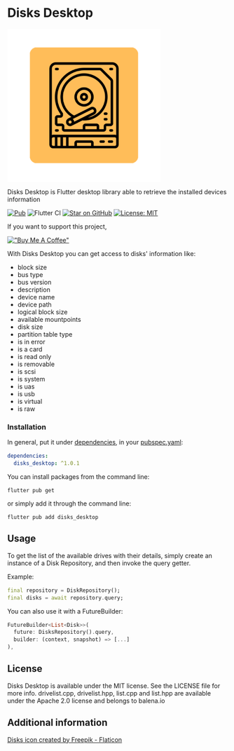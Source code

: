 # Disks Desktop

<img align="center" src="https://raw.githubusercontent.com/AngeloAvv/disks/master/assets/disks_logo.png" width="350" alt="Disks logo" border="0">

Disks Desktop is Flutter desktop library able to retrieve the installed devices information

[![Pub](https://img.shields.io/pub/v/disks.svg)](https://pub.dev/packages/disks)
![Flutter CI](https://github.com/AngeloAvv/disks/workflows/Flutter%20CI/badge.svg)
[![Star on GitHub](https://img.shields.io/github/stars/AngeloAvv/disks.svg?style=flat&logo=github&colorB=deeppink&label=stars)](https://github.com/AngeloAvv/disks)
[![License: MIT](https://img.shields.io/badge/license-MIT-purple.svg)](https://opensource.org/licenses/MIT)

If you want to support this project,

[!["Buy Me A Coffee"](https://www.buymeacoffee.com/assets/img/custom_images/orange_img.png)](https://www.buymeacoffee.com/angeloavv)


With Disks Desktop  you can get access to disks' information like:
* block size
* bus type
* bus version
* description
* device name
* device path
* logical block size
* available mountpoints
* disk size
* partition table type
* is in error
* is a card
* is read only
* is removable
* is scsi
* is system
* is uas
* is usb
* is virtual
* is raw

### Installation

In general, put it under
[dependencies](https://dart.dev/tools/pub/dependencies),
in your [pubspec.yaml](https://dart.dev/tools/pub/pubspec):

```yaml
dependencies:
  disks_desktop: ^1.0.1
```

You can install packages from the command line:

```terminal
flutter pub get
```

or simply add it through the command line:

```terminal
flutter pub add disks_desktop
```

## Usage

To get the list of the available drives with their details, simply create an instance of a Disk Repository, and then invoke the query getter.

Example:
```dart
final repository = DiskRepository();
final disks = await repository.query;
```

You can also use it with a FutureBuilder:
```dart
FutureBuilder<List<Disk>>(
  future: DisksRepository().query,
  builder: (context, snapshot) => [...]
),
```

## License

Disks Desktop is available under the MIT license. See the LICENSE file for more info.
drivelist.cpp, drivelist.hpp, list.cpp and list.hpp are available under the Apache 2.0 license and belongs to balena.io

## Additional information
<a href="https://www.flaticon.com/free-icons/hard-disk" title="hard disk icons">Disks icon created by Freepik - Flaticon</a>